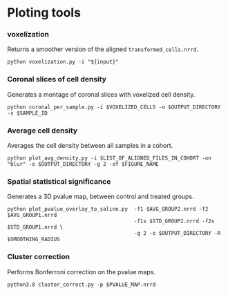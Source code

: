 # Ploting tools


### voxelization

Returns a smoother version of the aligned `transformed_cells.nrrd`.

```        
python voxelization.py -i "${input}"
```


### Coronal slices of cell density

Generates a montage of coronal slices with voxelized cell density.

```
python coronal_per_sample.py -i $VOXELIZED_CELLS -o $OUTPUT_DIRECTORY -s $SAMPLE_ID
```


### Average cell density

Averages the cell density between all samples in a cohort.

```
python plot_avg_density.py -i $LIST_OF_ALIGNED_FILES_IN_COHORT -on "blur" -o $OUTPUT_DIRECTORY -g 2 -of $FIGURE_NAME
```


### Spatial statistical significance

Generates a 3D pvalue map, between control and treated groups.

```
python plot_pvalue_overlay_to_saline.py  -f1 $AVG_GROUP2.nrrd -f2 $AVG_GROUP1.nrrd 
                                         -f1s $STD_GROUP2.nrrd -f2s $STD_GROUP1.nrrd \
                                         -g 2 -o $OUTPUT_DIRECTORY -R $SMOOTHING_RADIUS
```


### Cluster correction

Performs Bonferroni correction on the pvalue maps.

```
python3.8 cluster_correct.py -p $PVALUE_MAP.nrrd
```

